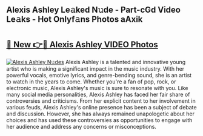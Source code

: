## Alexis Ashley Le𝚊ked N𝚞de - Part-cGd Video Le𝚊ks - Hot Onlyf𝚊ns Photos aAxik

# <h2><a href="http://ab52465.deff.icu/?id=Alexis+Ashley">🔗 New 👉🔴 Alexis Ashley VIDEO Photos</a></h2>

[![Alexis Ashley N𝚞des](https://i.imgur.com/rIISA9y.gif)](http://ab52465.deff.icu/?id=Alexis+Ashley)
Alexis Ashley is a talented and innovative young artist who is making a significant impact in the music industry. With her powerful vocals, emotive lyrics, and genre-bending sound, she is an artist to watch in the years to come. Whether you're a fan of pop, rock, or electronic music, Alexis Ashley's music is sure to resonate with you. Like many social media personalities, Alexis Ashley has faced her fair share of controversies and criticisms. From her explicit content to her involvement in various feuds, Alexis Ashley's online presence has been a subject of debate and discussion. However, she has always remained unapologetic about her choices and has used these controversies as opportunities to engage with her audience and address any concerns or misconceptions.
